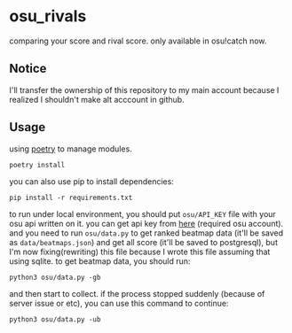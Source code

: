 # osu_rivals

comparing your score and rival score. only available in osu!catch now.

## Notice

I'll transfer the ownership of this repository to my main account because I realized I shouldn't make alt acccount in github.

## Usage

using [poetry](https://python-poetry.org/) to manage modules.

```
poetry install
```

you can also use pip to install dependencies:

```
pip install -r requirements.txt
```

to run under local environment, you should put `osu/API_KEY` file with your osu api written on it. you can get api key from [here](https://osu.ppy.sh/p/api/) (required osu account).
and you need to run `osu/data.py` to get ranked beatmap data (it'll be saved as `data/beatmaps.json`) and get all score (it'll be saved to postgresql), but I'm now fixing(rewriting) this file because I wrote this file assuming that using sqlite.
to get beatmap data, you should run:

```
python3 osu/data.py -gb
```

and then start to collect. if the process stopped suddenly (because of server issue or etc), you can use this command to continue:

```
python3 osu/data.py -ub
```
